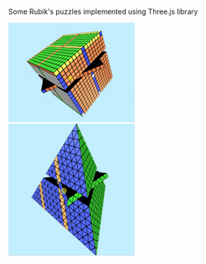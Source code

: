 Some Rubik's puzzles implemented using Three.js library

<p float="left">
  <img src="screenshots/cube.JPG" width="50%">
  <img src="screenshots/pyraminx.JPG" width="50%">
</p>
